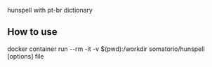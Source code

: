 hunspell with pt-br dictionary

## How to use
docker container run --rm -it -v $(pwd):/workdir somatorio/hunspell [options] file
